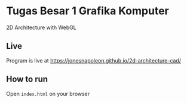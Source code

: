 # Tugas Besar 1 Grafika Komputer

2D Architecture with WebGL

## Live

Program is live at https://jonesnapoleon.github.io/2d-architecture-cad/

## How to run

Open `index.html` on your browser
